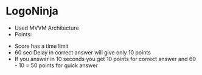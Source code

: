 # LogoNinja

* Used MVVM Architecture
* Points:
 - Score has a time limit
 - 60 sec Delay in correct answer will give only 10 points
 - If you answer in 10 seconds you get 10 points for correct answer and 60 - 10 = 50 points for quick answer

